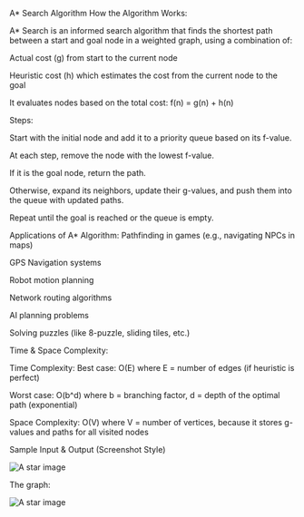 A\* Search Algorithm
How the Algorithm Works:

A\* Search is an informed search algorithm that finds the shortest path between a start and goal node in a weighted graph, using a combination of:

Actual cost (g) from start to the current node

Heuristic cost (h) which estimates the cost from the current node to the goal

It evaluates nodes based on the total cost:
f(n) = g(n) + h(n)

Steps:

Start with the initial node and add it to a priority queue based on its f-value.

At each step, remove the node with the lowest f-value.

If it is the goal node, return the path.

Otherwise, expand its neighbors, update their g-values, and push them into the queue with updated paths.

Repeat until the goal is reached or the queue is empty.

Applications of A\* Algorithm:
Pathfinding in games (e.g., navigating NPCs in maps)

GPS Navigation systems

Robot motion planning

Network routing algorithms

AI planning problems

Solving puzzles (like 8-puzzle, sliding tiles, etc.)

Time & Space Complexity:

Time Complexity:
Best case: O(E) where E = number of edges (if heuristic is perfect)

Worst case: O(b^d) where b = branching factor, d = depth of the optimal path (exponential)

Space Complexity:
O(V) where V = number of vertices, because it stores g-values and paths for all visited nodes


Sample Input & Output (Screenshot Style)

![A star image](images/aag.png)

The graph:

![A star image](images/aaa.png)
